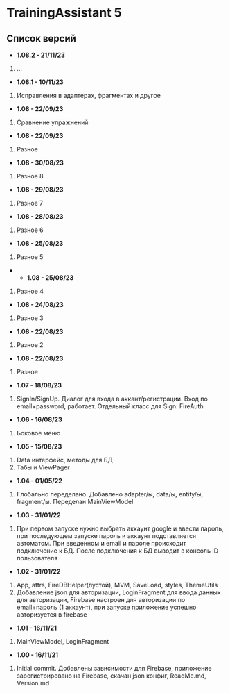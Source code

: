 # TrainingAssistant 5

## Список версий

* <b>1.08.2 - 21/11/23</b>
1. ...
* <b>1.08.1 - 10/11/23</b>
1. Исправления в адаптерах, фрагментах и другое
* <b>1.08 - 22/09/23</b>
1. Сравнение упражнений
* <b>1.08 - 22/09/23</b>
1. Разное
* <b>1.08 - 30/08/23</b>
1. Разное 8
* <b>1.08 - 29/08/23</b>
1. Разное 7
* <b>1.08 - 28/08/23</b>
1. Разное 6
* <b>1.08 - 25/08/23</b>
1. Разное 5
* * <b>1.08 - 25/08/23</b>
1. Разное 4
* <b>1.08 - 24/08/23</b>
1. Разное 3
* <b>1.08 - 22/08/23</b>
1. Разное 2
* <b>1.08 - 22/08/23</b>
1. Разное
* <b>1.07 - 18/08/23</b>
1. SignIn/SignUp. Диалог для входа в аккант/регистрации. Вход по email+password, работает. Отдельный класс для Sign: FireAuth
* <b>1.06 - 16/08/23</b>
1. Боковое меню
* <b>1.05 - 15/08/23</b>
1. Data интерфейс, методы для БД
2. Табы и ViewPager
* <b>1.04 - 01/05/22</b>
1. Глобально переделано. Добавлено adapter/ы, data/ы, entity/ы, fragment/ы. Переделан MainViewModel
* <b>1.03 - 31/01/22</b>
1. При первом запуске нужно выбрать аккаунт google и ввести пароль, при последующем запуске пароль и аккаунт подставляется автоматом. При введенном и email и пароле происходит подключение к БД. После подключения к БД выводит в консоль ID пользователя
* <b>1.02 - 31/01/22</b>
1. App, attrs, FireDBHelper(пустой), MVM, SaveLoad, styles, ThemeUtils
2. Добавление json для авторизации, LoginFragment для ввода данных для авторизации, Firebase настроен для авторизации по email+пароль (1 аккаунт), при запуске приложение успешно авторизуется в firebase
* <b>1.01 - 16/11/21</b>
1. MainViewModel, LoginFragment
* <b>1.00 - 16/11/21</b>
1. Initial commit. Добавлены зависимости для Firebase, приложение зарегистрировано на Firebase, скачан json конфиг, ReadMe.md, Version.md
